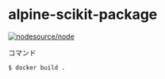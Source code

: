# alpine-scikit-package

[![nodesource/node](http://dockeri.co/image/kento75/alpine-scikit-package)](https://hub.docker.com/r/kento75/alpine-scikit-package/)

コマンド

```
$ docker build .
```
